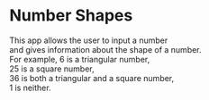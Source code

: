 # Number Shapes

This app allows the user to input a number  
and gives information about the shape of a number.  
For example, 6 is a triangular number,  
25 is a square number,  
36 is both a triangular and a square number,  
1 is neither.
